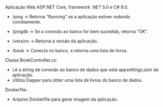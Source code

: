 Aplicação Web ASP.NET Core, framework .NET 5.0 e C# 9.0.

- /ping -> Retorna "Running" se a aplicação estiver rodando corretamente.

- /pingdb -> Se a conexão ao banco for bem sucedida, retorna "OK".

- /version -> Retorna a versão da aplicação.

- /book -> Conecta no banco, e retorna uma lista de livros.

Classe BookController.cs:
- Lê a string de conexão ao banco de dados que está appsettings.json da aplicação.
- Utiliza Dapper para obter uma lista de livros do banco de dados.

Dockerfile:
 - Arquivo Dockerfile para gerar imagem da aplicação.
